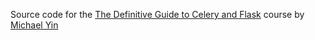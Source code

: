 Source code for the [The Definitive Guide to Celery and Flask](https://testdriven.io/courses/flask-celery/) course by [Michael Yin](https://github.com/michael-yin/)
